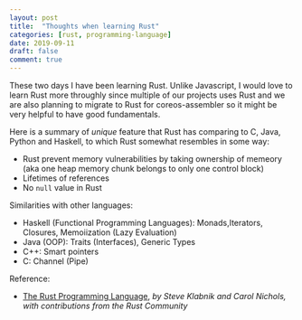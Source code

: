 ```yaml
---
layout: post
title:  "Thoughts when learning Rust"
categories: [rust, programming-language]
date: 2019-09-11
draft: false
comment: true
---
```


These two days I have been learning Rust. Unlike Javascript, I would love to
learn Rust more throughly since multiple of our projects uses Rust and we are
also planning to migrate to Rust for coreos-assembler so it might be very helpful
to have good fundamentals.

Here is a summary of _unique_ feature that Rust has comparing to C, Java, Python and Haskell, to
which Rust somewhat resembles in some way:
 - Rust prevent memory vulnerabilities by taking ownership of memeory (aka one heap memory chunk
 belongs to only one control block)
 - Lifetimes of references
 - No `null` value in Rust

Similarities with other languages:
 - Haskell (Functional Programming Languages): Monads,Iterators, Closures, Memoiization (Lazy Evaluation)
 - Java (OOP): Traits (Interfaces), Generic Types
 - C++: Smart pointers
 - C: Channel (Pipe)

Reference:
 - [The Rust Programming Language](https://doc.rust-lang.org/book/title-page.html),
_by Steve Klabnik and Carol Nichols, with contributions from the Rust Community_
